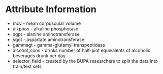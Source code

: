 # Attribute Information
* mcv - mean corpuscular volume
* alkphos - alkaline phosphotase
* sgpt - alanine aminotransferase
* sgot - aspartate aminotransferase
* gammagt - gamma-glutamyl transpeptidase
* alcohol_cons - drinks number of half-pint equivalents of alcoholic beverages drunk per day
* selector_field - created by the BUPA researchers to split the data into train/test sets


